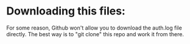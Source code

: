 # Downloading this files:

For some reason, Github won't allow you to download the auth.log file directly. The best way is to "git clone" this repo and work it from there.
